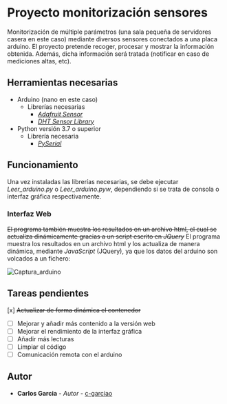 # Proyecto monitorización sensores
Monitorización de múltiple parámetros (una sala pequeña de servidores casera en este caso) mediante diversos sensores conectados a una placa arduino. El proyecto pretende recoger, procesar y mostrar la información obtenida. Además, dicha información será tratada (notificar en caso de mediciones altas, etc).

## Herramientas necesarias

* Arduino (nano en este caso)
  * Librerías necesarias
      * [_Adafruit Sensor_](https://github.com/adafruit/Adafruit_Sensor)
      * [_DHT Sensor Library_](https://github.com/adafruit/DHT-sensor-library)
 * Python versión 3.7 o superior
   * Librería necesaria
     * [_PySerial_](https://pypi.org/project/pyserial/)
## Funcionamiento
Una vez instaladas las librerías necesarias, se debe ejecutar _Leer_arduino.py_ o _Leer_arduino.pyw_, dependiendo si se trata de consola o interfaz gráfica respectivamente.
### Interfaz Web
~~El programa también muestra los resultados en un archivo html, el cual se actualiza dinámicamente gracias a un script escrito en _JQuery_~~ El programa muestra los resultados en un archivo html y los actualiza de manera dinámica, mediante _JavaScript_ (JQuery), ya que los datos del arduino son volcados a un fichero:

![Captura_arduino](https://user-images.githubusercontent.com/51420640/73871014-51c88980-484d-11ea-8397-5d0f4bb54e64.PNG)

## Tareas pendientes
[x] ~~Actualizar de forma dinámica el contenedor~~
- [ ] Mejorar y añadir más contenido a la versión web
- [ ] Mejorar el rendimiento de la interfaz gráfica
- [ ] Añadir más lecturas
- [ ] Limpiar el código
- [ ] Comunicación remota con el arduino

## Autor

* **Carlos Garcia** - *Autor* - [c-garciao](https://github.com/c-garciao)
